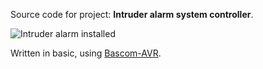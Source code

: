 Source code for project: **Intruder alarm system controller**.

![Intruder alarm installed](https://uctrl.io/images/medium/611)

Written in basic, using [Bascom-AVR](http://www.mcselec.com/).
